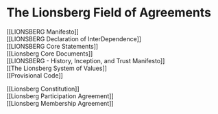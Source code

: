 # The Lionsberg Field of Agreements

[[LIONSBERG Manifesto]]  
[[LIONSBERG Declaration of InterDependence]]  
[[LIONSBERG Core Statements]]  
[[Lionsberg Core Documents]]   
[[LIONSBERG - History, Inception, and Trust Manifesto]]    
[[The Lionsberg System of Values]]   
[[Provisional Code]]  

[[Lionsberg Constitution]]  
[[Lionsberg Participation Agreement]]  
[[Lionsberg Membership Agreement]]  


